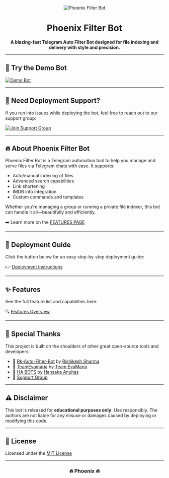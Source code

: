 <p align="center">
  <img src="https://graph.org/file/a5f6da40168d19a3bedb8.jpg" alt="Phoenix Filter Bot">
</p>

<h1 align="center">
  Phoenix Filter Bot
</h1>

<p align="center">
  <b>A blazing-fast Telegram Auto Filter Bot designed for file indexing and delivery with style and precision.</b>
</p>

---

## 🚀 Try the Demo Bot

[![Demo Bot](https://img.shields.io/badge/Demo%20Bot-Click%20Here-blue?style=flat&logo=telegram&labelColor=white)](https://t.me/directfilee_bot)

---

## 💬 Need Deployment Support?

If you run into issues while deploying the bot, feel free to reach out to our support group:

[![Join Support Group](https://img.shields.io/badge/Join%20Support%20Group-Click%20Here-blue?style=flat&logo=telegram&labelColor=white)](https://t.me/Bisal_Files_Talk)

---

## 🔥 About Phoenix Filter Bot

Phoenix Filter Bot is a Telegram automation tool to help you manage and serve files via Telegram chats with ease. It supports:
- Auto/manual indexing of files
- Advanced search capabilities
- Link shortening
- IMDB info integration
- Custom commands and templates

Whether you're managing a group or running a private file indexer, this bot can handle it all—beautifully and efficiently.

➡️ Learn more on the [FEATURES PAGE](https://github.com/biisal/biisal-filter-bot/blob/main/readme/FEATURES.md)

---

## 🚧 Deployment Guide

Click the button below for an easy step-by-step deployment guide:

👉 [Deployment Instructions](https://github.com/biisal/biisal-filter-bot/blob/main/readme/DEPLOYMENT.md)

---

## ✨ Features

See the full feature list and capabilities here:

🔍 [Features Overview](https://github.com/biisal/biisal-filter-bot/blob/main/readme/FEATURES.md)

---

## 🙏 Special Thanks

This project is built on the shoulders of other great open-source tools and developers:

- 🔧 [Rk-Auto-Filter-Bot](https://github.com/biisal/rk-Auto-Filter-Bot) by [Rishikesh Sharma](https://github.com/Rishikesh-Sharma09)
- 🔧 [TeamEvamaria](https://github.com/EvamariaTG/EvaMaria) by [Team EvaMaria](https://t.me/TeamEvamaria)
- 🔧 [HA BOTS](https://github.com/HA-Bots) by [Hansaka Anuhas](https://t.me/Hansaka_Anuhas)
- 💬 [Support Group](https://t.me/Bisal_Files_Talk)

---

## ⚠️ Disclaimer

This bot is released for **educational purposes only**. Use responsibly. The authors are not liable for any misuse or damages caused by deploying or modifying this code.

---

## 📄 License

Licensed under the [MIT License](https://github.com/biisal/biisal-filter-bot/blob/main/LICENSE)

---

<h3 align="center">🔥 Phoenix 🔥</h3>
